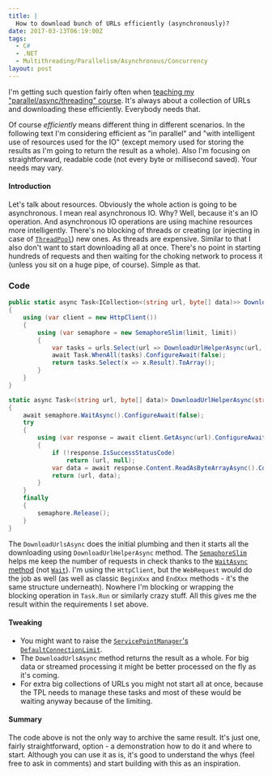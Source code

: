 ```yaml
---
title: |
  How to download bunch of URLs efficiently (asynchronously)? 
date: 2017-03-13T06:19:00Z
tags:
  - C#
  - .NET
  - Multithreading/Parallelism/Asynchronous/Concurrency
layout: post
---
```

I'm getting such question fairly often when [teaching my "parallel/async/threading" course][3]. It's always about a collection of URLs and downloading these efficiently. Everybody needs that. 

Of course _efficiently_ means different thing in different scenarios. In the following text I'm considering efficient as "in parallel" and "with intelligent use of resources used for the IO" (except memory used for storing the results as I'm going to return the result as a whole). Also I'm focusing on straightforward, readable code (not every byte or millisecond saved). Your needs may vary.

<!-- excerpt -->

#### Introduction

Let's talk about resources. Obviously the whole action is going to be asynchronous. I mean real asynchronous IO. Why? Well, because it's an IO operation. And asynchronous IO operations are using machine resources more intelligently. There's no blocking of threads or creating (or injecting in case of [`ThreadPool`][1]) new ones. As threads are expensive. Similar to that I also don't want to start downloading all at once. There's no point in starting hundreds of requests and then waiting for the choking network to process it (unless you sit on a huge pipe, of course). Simple as that.

### Code

```csharp
public static async Task<ICollection<(string url, byte[] data)>> DownloadUrlsAsync(IEnumerable<string> urls, int limit)
{
	using (var client = new HttpClient())
	{
		using (var semaphore = new SemaphoreSlim(limit, limit))
		{
			var tasks = urls.Select(url => DownloadUrlHelperAsync(url, semaphore, client)).ToArray();
			await Task.WhenAll(tasks).ConfigureAwait(false);
			return tasks.Select(x => x.Result).ToArray();
		}
	}
}

static async Task<(string url, byte[] data)> DownloadUrlHelperAsync(string url, SemaphoreSlim semaphore, HttpClient client)
{
	await semaphore.WaitAsync().ConfigureAwait(false);
	try
	{
		using (var response = await client.GetAsync(url).ConfigureAwait(false))
		{
			if (!response.IsSuccessStatusCode)
				return (url, null);
			var data = await response.Content.ReadAsByteArrayAsync().ConfigureAwait(false);
			return (url, data);
		}
	}
	finally
	{
		semaphore.Release();
	}
}
```

The `DownloadUrlsAsync` does the initial plumbing and then it starts all the downloading using `DownloadUrlHelperAsync` method. The [`SemaphoreSlim`][2] helps me keep the number of requests in check thanks to the [`WaitAsync` method][5] (not [`Wait`][6]). I'm using the `HttpClient`, but the `WebRequest` would do the job as well (as well as classic `BeginXxx` and `EndXxx` methods - it's the same structure underneath). Nowhere I'm blocking or wrapping the blocking operation in `Task.Run` or similarly crazy stuff. All this gives me the result within the requirements I set above.


#### Tweaking

* You might want to raise the [`ServicePointManager`'s `DefaultConnectionLimit`][4].
* The `DownloadUrlsAsync` method returns the result as a whole. For big data or streamed processing it might be better processed on the fly as it's coming.
* For extra big collections of URLs you might not start all at once, because the TPL needs to manage these tasks and most of these would be waiting anyway because of the limiting.  

#### Summary 

The code above is not the only way to archive the same result. It's just one, fairly straightforward, option - a demonstration how to do it and where to start. Although you can use it as is, it's good to understand the whys (feel free to ask in comments) and start building with this as an inspiration.   

[1]: https://msdn.microsoft.com/en-us/library/system.threading.threadpool%28v=vs.110%29.aspx
[2]: https://msdn.microsoft.com/en-us/library/system.threading.semaphoreslim%28v=vs.110%29.aspx 
[3]: /about/
[4]: https://msdn.microsoft.com/en-us/library/system.net.servicepointmanager.defaultconnectionlimit%28v=vs.110%29.aspx
[5]: https://msdn.microsoft.com/en-us/library/system.threading.semaphoreslim.waitasync(v=vs.110).aspx
[6]: https://msdn.microsoft.com/en-us/library/system.threading.semaphoreslim.wait(v=vs.110).aspx